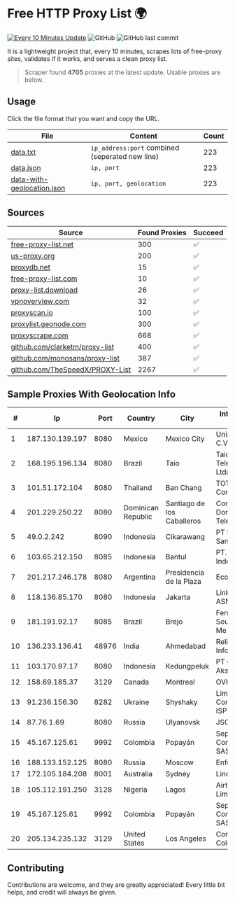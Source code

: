 
# Free HTTP Proxy List 🌍

[![Every 10 Minutes Update](https://github.com/mertguvencli/http-proxy-list/actions/workflows/main.yml/badge.svg?branch=main)](https://github.com/mertguvencli/http-proxy-list/actions/workflows/main.yml)
![GitHub](https://img.shields.io/github/license/mertguvencli/http-proxy-list)
![GitHub last commit](https://img.shields.io/github/last-commit/mertguvencli/http-proxy-list)

It is a lightweight project that, every 10 minutes, scrapes lots of free-proxy sites, validates if it works, and serves a clean proxy list.


> Scraper found **4705** proxies at the latest update. Usable proxies are below.

## Usage

Click the file format that you want and copy the URL.


|File|Content|Count|
|----|-------|-----|
|[data.txt](https://raw.githubusercontent.com/mertguvencli/http-proxy-list/main/proxy-list/data.txt)|`ip_address:port` combined (seperated new line)|223|
|[data.json](https://raw.githubusercontent.com/mertguvencli/http-proxy-list/main/proxy-list/data.json)|`ip, port`|223|
|[data-with-geolocation.json](https://raw.githubusercontent.com/mertguvencli/http-proxy-list/main/proxy-list/data-with-geolocation.json)|`ip, port, geolocation`|223|

## Sources

|Source|Found Proxies|Succeed|
|------|-------------|-------|
|[free-proxy-list.net](https://free-proxy-list.net)|300|✅|
|[us-proxy.org](https://www.us-proxy.org)|200|✅|
|[proxydb.net](http://proxydb.net)|15|✅|
|[free-proxy-list.com](https://free-proxy-list.com/?page=&port=&type%5B%5D=http&type%5B%5D=https&up_time=0&search=Search)|10|✅|
|[proxy-list.download](https://www.proxy-list.download/HTTP)|26|✅|
|[vpnoverview.com](https://vpnoverview.com/privacy/anonymous-browsing/free-proxy-servers)|32|✅|
|[proxyscan.io](https://www.proxyscan.io)|100|✅|
|[proxylist.geonode.com](https://proxylist.geonode.com/api/proxy-list?limit=300&page=1&sort_by=lastChecked&sort_type=desc&protocols=http,https)|300|✅|
|[proxyscrape.com](https://api.proxyscrape.com/v2/?request=displayproxies&protocol=http&timeout=10000&country=all&ssl=all&anonymity=all)|668|✅|
|[github.com/clarketm/proxy-list](https://raw.githubusercontent.com/clarketm/proxy-list/master/proxy-list-raw.txt)|400|✅|
|[github.com/monosans/proxy-list](https://raw.githubusercontent.com/monosans/proxy-list/main/proxies/http.txt)|387|✅|
|[github.com/TheSpeedX/PROXY-List](https://raw.githubusercontent.com/TheSpeedX/PROXY-List/master/http.txt)|2267|✅|


## Sample Proxies With Geolocation Info

|#|Ip|Port|Country|City|Internet Service Provider|
|-|--|----|-------|----|-------------------------|
|1|187.130.139.197|8080|Mexico|Mexico City|Uninet S.A. de C.V.|
|2|168.195.196.134|8080|Brazil|Taio|Taionet Telecomunicações Ltda. ME|
|3|101.51.172.104|8080|Thailand|Ban Chang|TOT Public Company Limited|
|4|201.229.250.22|8080|Dominican Republic|Santiago de los Caballeros|Compañía Dominicana de Teléfonos S. A.|
|5|49.0.2.242|8090|Indonesia|Cikarawang|PT Usaha Adi Sanggoro|
|6|103.65.212.150|8085|Indonesia|Bantul|PT. Broadband Indonesia Pratama|
|7|201.217.246.178|8080|Argentina|Presidencia de la Plaza|Ecom Chaco S.A.|
|8|118.136.85.170|8080|Indonesia|Jakarta|Linknet-Fastnet ASN|
|9|181.191.92.17|8085|Brazil|Brejo|Fernanda Danielly Sousa Almeida - Me|
|10|136.233.136.41|48976|India|Ahmedabad|Reliance Jio Infocomm Limited|
|11|103.170.97.17|8080|Indonesia|Kedungpeluk|PT Global Data Akses Persada|
|12|158.69.185.37|3129|Canada|Montreal|OVH SAS|
|13|91.236.156.30|8282|Ukraine|Shyshaky|Limited Liability Company AVATOR ISP|
|14|87.76.1.69|8080|Russia|Ulyanovsk|JSC Telecom.ru|
|15|45.167.125.61|9992|Colombia|Popayán|Sepcom Comunicaciones SAS|
|16|188.133.152.125|8080|Russia|Moscow|Enforta-MSK|
|17|172.105.184.208|8001|Australia|Sydney|Linode, LLC|
|18|105.112.191.250|3128|Nigeria|Lagos|Airtel Networks Limited|
|19|45.167.125.61|9992|Colombia|Popayán|Sepcom Comunicaciones SAS|
|20|205.134.235.132|3129|United States|Los Angeles|Corporate Colocation Inc|



## Contributing

Contributions are welcome, and they are greatly appreciated! Every
little bit helps, and credit will always be given.

